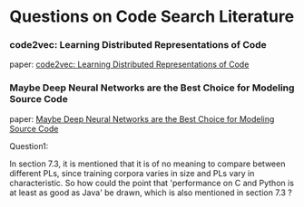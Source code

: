 # Questions on Code Search Literature



### code2vec: Learning Distributed Representations of Code

paper: [code2vec: Learning Distributed Representations of Code](https://arxiv.org/pdf/1803.09473.pdf)





### Maybe Deep Neural Networks are the Best Choice for Modeling Source Code

paper: [Maybe Deep Neural Networks are the Best Choice for Modeling Source Code](https://arxiv.org/pdf/1903.05734.pdf)

Question1: 

In section 7.3, it is mentioned that it is of no meaning to compare between different PLs, since training corpora varies in size and PLs vary in characteristic. So how could the point that 'performance on C and Python is at least as good as Java' be drawn, which is also mentioned in section 7.3 ?